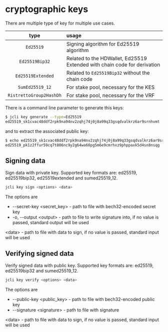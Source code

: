 # cryptographic keys

There are multiple type of key for multiple use cases.

|         type         | usage                                                                    |
| :------------------: | :----------------------------------------------------------------------- |
|      `Ed25519`       | Signing algorithm for Ed25519 algorithm                                  |
|    `Ed25519Bip32`    | Related to the HDWallet, Ed25519 Extended with chain code for derivation |
|  `Ed25519Extended`   | Related to `Ed25519Bip32` without the chain code                         |
|   `SumEd25519_12`    | For stake pool, necessary for the KES                                    |
| `RistrettoGroup2HashDh` | For stake pool, necessary for the VRF                                    |

There is a command line parameter to generate this keys:

```sh
$ jcli key generate --type=Ed25519
ed25519_sk1cvac48ddf2rpk9na94nv2zqhj74j0j8a99q33gsqdvalkrz6ar9srnhvmt
```

and to extract the associated public key:

```sh
$ echo ed25519_sk1cvac48ddf2rpk9na94nv2zqhj74j0j8a99q33gsqdvalkrz6ar9srnhvmt | jcli key to-public
ed25519_pk1z2ffur59cq7t806nc9y2g64wa60pg5m6e9cmrhxz9phppaxk5d4sn8nsqg
```

## Signing data

Sign data with private key. Supported key formats are: ed25519, ed25519bip32, ed25519extended and
sumed25519_12.

```sh
jcli key sign <options> <data>
```

The options are

- --secret-key <secret_key> - path to file with bech32-encoded secret key
- -o, --output \<output\> - path to file to write signature into, if no value is passed,
standard output will be used

\<data\> - path to file with data to sign, if no value is passed, standard input will be used

## Verifying signed data

Verify signed data with public key. Supported key formats are: ed25519, ed25519bip32 and
sumed25519_12.

```sh
jcli key verify <options> <data>
```

The options are

- --public-key <public_key> - path to file with bech32-encoded public key
- --signature \<signature\> - path to file with signature

\<data\> - path to file with data to sign, if no value is passed, standard input will be used
